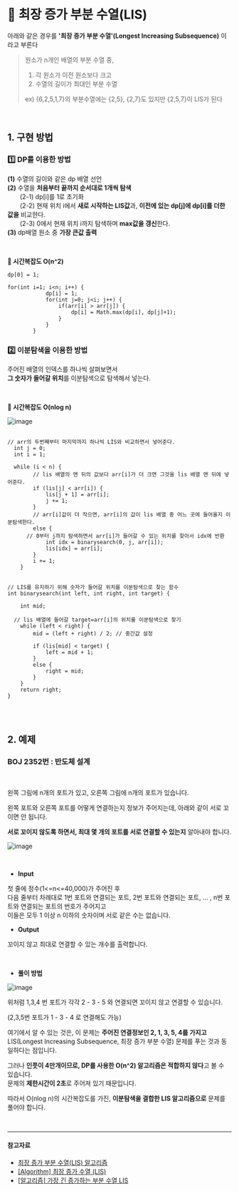 # 📌 최장 증가 부분 수열(LIS)

아래와 같은 경우를 **'최장 증가 부분 수열'(Longest Increasing Subsequence)** 이라고 부른다

> 원소가 n개인 배열의 부분 수열 중,
> 1. 각 원소가 이전 원소보다 크고
> 2. 수열의 길이가 최대인 부분 수열
>  
>   
> ex) {6,2,5,1,7}의 부분수열에는
{2,5}, {2,7}도 있지만
{2,5,7}이 LIS가 된다


<br>


## 1. 구현 방법

### 1️⃣ DP를 이용한 방법

**(1)** 수열의 길이와 같은 dp 배열 선언  
**(2)** 수열을 **처음부터 끝까지 순서대로 1개씩 탐색**  
   　　(2-1) dp[i]를 1로 초기화  
   　　(2-2) 현재 위치 i에서 **새로 시작하는 LIS값**과, **이전에 있는 dp[j]에 dp[i]를 더한 값을** 비교한다.  
   　　(2-3) 0에서 현재 위치 i까지 탐색하며 **max값을 갱신**한다.  
**(3)** dp배열 원소 중 **가장 큰값 출력**


<br>


**📢 시간복잡도 O(n^2)**

```
dp[0] = 1;

for(int i=1; i<n; i++) {
			dp[i] = 1;
			for(int j=0; j<i; j++) {
				if(arr[i] > arr[j]) {
					dp[i] = Math.max(dp[i], dp[j]+1);
				}
			}			
		}

```



### 2️⃣ 이분탐색을 이용한 방법

주어진 배열의 인덱스를 하나씩 살펴보면서  
**그 숫자가 들어갈 위치**를 이분탐색으로 탐색해서 넣는다.

<br>

**📢 시간복잡도 O(nlog n)**


![image](https://github.com/SeoYeonBae/CS_study/assets/63834758/2ff096e0-588d-46ee-a82e-a50923deb3dd)



```

// arr의 두번째부터 마지막까지 하나씩 LIS와 비교하면서 넣어준다.
  int j = 0;
  int i = 1;

  while (i < n) {
		// lis 배열의 맨 뒤의 값보다 arr[i]가 더 크면 그것을 lis 배열 맨 뒤에 넣어준다.
		if (lis[j] < arr[i]) {
			lis[j + 1] = arr[i];
			j += 1;
		}
		// arr[i]값이 더 작으면, arr[i]의 값이 lis 배열 중 어느 곳에 들어올지 이분탐색한다.
		else {
      // 0부터 j까지 탐색하면서 arr[i]가 들어갈 수 있는 위치를 찾아서 idx에 반환
			int idx = binarysearch(0, j, arr[i]);
			lis[idx] = arr[i];
		}
		i += 1;
	}


// LIS를 유지하기 위해 숫자가 들어갈 위치를 이분탐색으로 찾는 함수
int binarysearch(int left, int right, int target) {

	int mid;

  // lis 배열에 들어갈 target=arr[i]의 위치를 이분탐색으로 찾기
	while (left < right) {
		mid = (left + right) / 2; // 중간값 설정

		if (lis[mid] < target) {
			left = mid + 1;
		}
		else {
			right = mid;
		}
	}
	return right;
}


```


<br>

## 2. 예제

### BOJ 2352번 : 반도체 설계

<br>

왼쪽 그림에 n개의 포트가 있고, 오른쪽 그림에 n개의 포트가 있습니다.  

왼쪽 포트와 오른쪽 포트를 어떻게 연결하는지 정보가 주어지는데, 아래와 같이 서로 꼬이면 안 됩니다.  


**서로 꼬이지 않도록 하면서, 최대 몇 개의 포트를 서로 연결할 수 있는지** 알아내야 합니다.  

![image](https://github.com/SeoYeonBae/CS_study/assets/63834758/5ba81f06-69f9-46e4-957f-e83bb83282c3)


<br>

- **Input**

첫 줄에 정수(1<=n<=40,000)가 주어진 후   
다음 줄부터 차례대로 1번 포트와 연결되는 포트, 2번 포트와 연결되는 포트, … , n번 포트와 연결되는 포트의 번호가 주어지고  
이들은 모두 1 이상 n 이하의 숫자이며 서로 같은 수는 없습니다.


- **Output**

꼬이지 않고 최대로 연결할 수 있는 개수를 출력합니다.

<br>

- **풀이 방법**


![image](https://github.com/SeoYeonBae/CS_study/assets/63834758/fc20ac09-dc8e-4b17-866d-b19cae6b81ef)

위처럼 1,3,4 번 포트가 각각 2 - 3 - 5 와 연결되면 꼬이지 않고 연결할 수 있습니다.  

(2,3,5번 포트가 1 - 3 - 4 로 연결해도 가능)  

여기에서 알 수 있는 것은, 이 문제는 **주어진 연결정보인 2, 1, 3, 5, 4를 가지고**  
LIS(Longest Increasing Subsequence, 최장 증가 부분 수열) 문제를 푸는 것과 동일하다는 점입니다.  


그러나 **인풋이 4만개이므로, DP를 사용한 O(n^2) 알고리즘은 적합하지 않다**고 볼 수 있습니다.  
문제의 **제한시간이 2초**로 주어져 있기 때문입니다.  


따라서 O(nlog n)의 시간복잡도를 가진, **이분탐색을 결합한 LIS 알고리즘으로** 문제를 풀어야 합니다.

<br>

<hr>

#### 참고자료

- [최장 증가 부분 수열(LIS) 알고리즘](https://chanhuiseok.github.io/posts/algo-49/)
- [[Algorithm] 최장 증가 수열 (LIS)](https://simsim231.tistory.com/204)
- [[알고리즘] 가장 긴 증가하는 부분 수열 LIS ](https://loosie.tistory.com/376)

